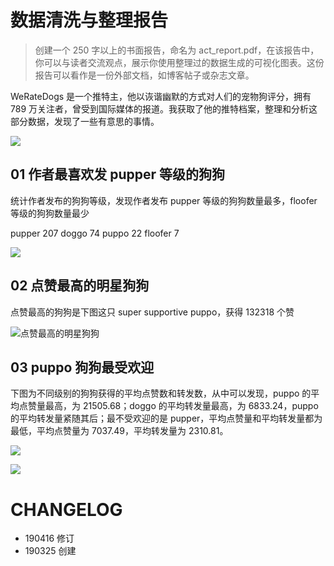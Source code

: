 # 数据清洗与整理报告

> 创建一个 250 字以上的书面报告，命名为 act_report.pdf，在该报告中，你可以与读者交流观点，展示你使用整理过的数据生成的可视化图表。这份报告可以看作是一份外部文档，如博客帖子或杂志文章。

WeRateDogs 是一个推特主，他以诙谐幽默的方式对人们的宠物狗评分，拥有 789 万关注者，曾受到国际媒体的报道。我获取了他的推特档案，整理和分析这部分数据，发现了一些有意思的事情。

![](https://ws1.sinaimg.cn/large/006tKfTcly1g1fbgcnnldj30pg0ja437.jpg)

## 01 作者最喜欢发 pupper 等级的狗狗

统计作者发布的狗狗等级，发现作者发布 pupper 等级的狗狗数量最多，floofer 等级的狗狗数量最少

pupper     207
doggo       74
puppo       22
floofer      7

![](https://ws2.sinaimg.cn/large/006tNc79ly1g24rq3mmoyj30av06zt8t.jpg)

## 02 点赞最高的明星狗狗

点赞最高的狗狗是下图这只 super supportive puppo，获得 132318 个赞

![点赞最高的明星狗狗](https://pbs.twimg.com/media/C2tugXLXgAArJO4.jpg)


## 03 puppo 狗狗最受欢迎

下图为不同级别的狗狗获得的平均点赞数和转发数，从中可以发现，puppo 的平均点赞量最高，为 21505.68；doggo 的平均转发量最高，为 6833.24，puppo 的平均转发量紧随其后；最不受欢迎的是 pupper，平均点赞量和平均转发量都为最低，平均点赞量为 7037.49，平均转发量为 2310.81。

![](https://ws2.sinaimg.cn/large/006tNc79ly1g24s8idcyuj306z04ijrn.jpg)

![](https://ws3.sinaimg.cn/large/006tNc79ly1g24s92po05j30bf07v74j.jpg)

# CHANGELOG

- 190416 修订
- 190325 创建
